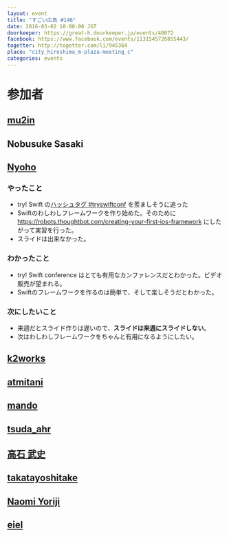 ```yaml
---
layout: event
title: "すごい広島 #146"
date: 2016-03-02 18:00:00 JST
doorkeeper: https://great-h.doorkeeper.jp/events/40072
facebook: https://www.facebook.com/events/1131545726855443/
togetter: http://togetter.com/li/945364
place: "city_hiroshima_m-plaza-meeting_c"
categories: events
---
```


# 参加者


## [mu2in](http://twitter.com/mu2in)


## Nobusuke Sasaki


## [Nyoho](http://nyoho.jp/)

### やったこと

* try! Swift の[ハッシュタグ #tryswiftconf](https://twitter.com/search?q=%23tryswiftconf) を羨ましそうに追った
* Swiftのわしわしフレームワークを作り始めた。そのために https://robots.thoughtbot.com/creating-your-first-ios-framework にしたがって実習を行った。
* スライドは出来なかった。
 
### わかったこと

* try! Swift conference はとても有用なカンファレンスだとわかった。ビデオ販売が望まれる。
* Swiftのフレームワークを作るのは簡単で、そして楽しそうだとわかった。

### 次にしたいこと

* 来週だとスライド作りは遅いので、**スライドは来週にスライドしない**。
* 次はわしわしフレームワークをちゃんと有用になるようにしたい。


## [k2works](https://github.com/k2works)


## [atmitani](http://twitter.com/atmitani)


## [mando](http://twitter.com/m_ando_japan)


## [tsuda_ahr](http://twitter.com/tsuda_ahr)


## [高石 武史](https://www.facebook.com/app_scoped_user_id/100003231334661/)


## [takatayoshitake](http://twitter.com/takatayoshitake)


## [Naomi Yoriji](https://www.facebook.com/app_scoped_user_id/496792670482609/)


## [eiel](http://eiel.info/)
